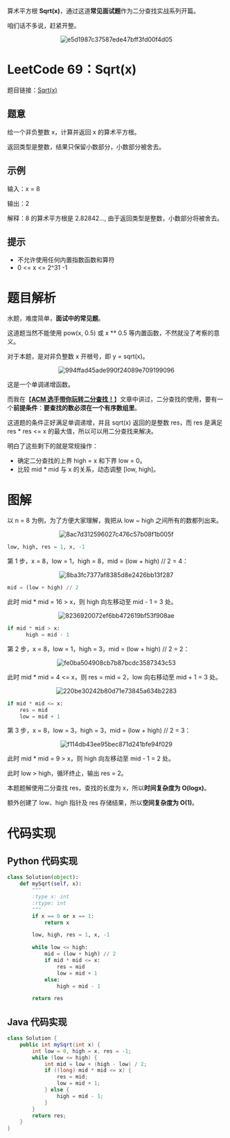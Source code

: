 算术平方根 **Sqrt(x)**，通过这道**常见面试题**作为二分查找实战系列开篇。

咱们话不多说，赶紧开整。

<div align=center>

![e5d1987c37587ede47bff3fd00f4d05](https://gitee.com/codegoudan/codegoudanIMG/raw/master/202201/20220103_154737316_0.jpg)

</div>



# LeetCode 69：Sqrt(x)

题目链接：[Sqrt(x)](https://leetcode-cn.com/problems/sqrtx/)



## 题意

给一个非负整数 x，计算并返回 x 的算术平方根。

返回类型是整数，结果只保留小数部分，小数部分被舍去。



## 示例

输入：x = 8

输出：2

解释：8 的算术平方根是 2.82842..., 由于返回类型是整数，小数部分将被舍去。



## 提示

- 不允许使用任何内置指数函数和算符  
- 0 <= x <= 2^31 -1



# 题目解析

水题，难度简单，**面试中的常见题**。

这道题当然不能使用 pow(x, 0.5) 或 x ** 0.5 等内置函数，不然就没了考察的意义。

对于本题，是对非负整数 x 开根号，即 y = sqrt(x)。

<div align=center>

![994ffad45ade990f24089e709199096](https://gitee.com/codegoudan/codegoudanIMG/raw/master/202201/20220103_154854481_0.jpg)

</div>

这是一个单调递增函数。

而我在【[**ACM 选手带你玩转二分查找！**](http://mp.weixin.qq.com/s?__biz=MzI0NjAxMDU5NA==&mid=2475922852&idx=1&sn=f6990bcafef36c96599866ab99bb25f2&chksm=ff22f229c8557b3fab35b99c29038eb4ea0c024010128eb09e8923922666e16e3928b1ed4edf&scene=21#wechat_redirect)】文章中讲过，二分查找的使用，要有一个**前提条件**：**要查找的数必须在一个有序数组里**。

这道题的条件正好满足单调递增，并且 sqrt(x) 返回的是整数 res，而 res 是满足 res * res <= x 的最大值，所以可以用二分查找来解决。

明白了这些剩下的就是常规操作：

- 确定二分查找的上界 high = x 和下界 low = 0。
- 比较 mid * mid 与 x 的关系，动态调整 [low, high]。



# 图解

以 n = 8 为例，为了方便大家理解，我把从 low ~ high 之间所有的数都列出来。

<div align=center>

![8ac7d312596027c476c57b08f1b005f](https://gitee.com/codegoudan/codegoudanIMG/raw/master/202201/20220103_154934965_0.jpg)

</div>

```Python
low, high, res = 1, x, -1
```

第 1 步，x = 8，low = 1，high = 8，mid = (low + high) // 2 = 4：

<div align=center>

![8ba3fc7377af8385d8e2426bb13f287](https://gitee.com/codegoudan/codegoudanIMG/raw/master/202201/20220103_155011869_0.jpg)

</div>

```Python
mid = (low + high) // 2
```

此时 mid * mid = 16 > x，则 high 向左移动至 mid - 1 = 3 处。

<div align=center>

![8236920072ef6bb472619bf53f908ae](https://gitee.com/codegoudan/codegoudanIMG/raw/master/202201/20220103_155047073_0.jpg)

</div>

```Python
if mid * mid > x:
      high = mid - 1
```

第 2 步，x = 8，low = 1，high = 3，mid = (low + high) // 2 = 2：

<div align=center>

![fe0ba504908cb7b87bcdc3587343c53](https://gitee.com/codegoudan/codegoudanIMG/raw/master/202201/20220103_155131472_0.jpg)

</div>

此时 mid * mid = 4 <= x，则 res = mid = 2，low 向右移动至 mid + 1 = 3 处。

<div align=center>

![220be30242b80d71e73845a634b2283](https://gitee.com/codegoudan/codegoudanIMG/raw/master/202201/20220103_155147243_0.jpg)

</div>

```Python
if mid * mid <= x:
    res = mid
    low = mid + 1
```

第 3 步，x = 8，low = 3，high = 3，mid = (low + high) // 2 = 3：

<div align=center>

![f114db43ee95bec871d241bfe94f029](https://gitee.com/codegoudan/codegoudanIMG/raw/master/202201/20220103_155212663_0.jpg)

</div>

此时 mid * mid = 9 > x，则 high 向左移动至 mid - 1 = 2 处。

此时 low > high，循环终止，输出 res = 2。

本题题解使用二分查找 res，查找的长度为 x，所以**时间复杂度为 O(logx)**。

额外创建了 low、high 指针及 res 存储结果，所以**空间复杂度为 O(1)**。



# 代码实现



## Python 代码实现

```Python
class Solution(object):
    def mySqrt(self, x):
        """
        :type x: int
        :rtype: int
        """
        if x == 0 or x == 1:
            return x

        low, high, res = 1, x, -1

        while low <= high:
            mid = (low + high) // 2
            if mid * mid <= x:
                res = mid
                low = mid + 1
            else:
                high = mid - 1

        return res
```



## Java 代码实现

```Java
class Solution {
    public int mySqrt(int x) {
        int low = 0, high = x, res = -1;
        while (low <= high) {
            int mid = low + (high - low) / 2;
            if ((long) mid * mid <= x) {
                res = mid;
                low = mid + 1;
            } else {
                high = mid - 1;
            }
        }
        return res;
    }
}
```


